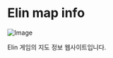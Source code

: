 # Elin map info

![Image](https://github.com/user-attachments/assets/31f1accf-ffb7-4754-949d-0b3f58966117)

Elin 게임의 지도 정보 웹사이트입니다.
